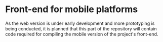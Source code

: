 # Front-end for mobile platforms

As the web version is under early development and more prototyping is being conducted, it is planned that this part of the repository will contain code required for compiling the mobile version of the project's front-end.
